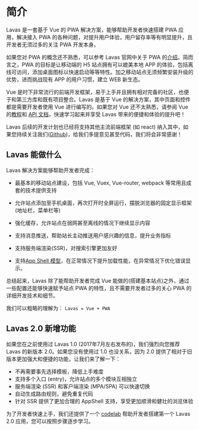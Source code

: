 # 简介

Lavas 是一套基于 Vue 的 PWA 解决方案，能够帮助开发者快速搭建 PWA 应用，解决接入 PWA 的各种问题，对提升用户体验，用户留存率等有明显提升，且开发者无须过多的关注 PWA 开发本身。

如果您对 PWA 的概念还不熟悉，可以参考 Lavas 官网中关于 PWA 的[介绍](https://lavas.baidu.com/doc)。简而言之，PWA 的目标是让移动端的 H5 站点拥有可以媲美本地 APP 的体验，包括离线可访问，添加桌面图标以快速启动等等特性。加之移动站点无须频繁安装升级的优势，进而挑战现有 APP 的用户习惯，建立 WEB 新生态。

Vue 是时下非常流行的前端开发框架，易于上手并且拥有相对完备的社区，也便于和第三方库和既有项目整合。Lavas 是基于 Vue 的解决方案，其中页面和控件都是需要开发者使用 Vue 进行编写的。如果您对 Vue 还不太熟悉，请参阅 Vue 的[教程](https://cn.vuejs.org/v2/guide/)和 [API 文档](https://cn.vuejs.org/v2/api/)，快速学习起来并享受 Lavas 带来的便捷和体验的提升吧！

Lavas 后续的开发计划也已经将支持其他主流前端框架 (如 react) 纳入其中，如果您持续关注我们([Github](https://github.com/lavas-project/lavas))，给我们多提意见甚至代码，我们将会非常感谢！

## Lavas 能做什么

Lavas 解决方案能够帮助开发者完成：

* 最基本的移动站点建设，包括 Vue, Vuex, Vue-router, webpack 等常用且成套的技术提供支持

* 允许站点添加至手机桌面，再次打开时全屏运行，摆脱浏览器的固定显示框架(地址栏，菜单栏等)

* 强化缓存，允许站点在弱网甚至离线的情况下继续显示内容

* 支持消息推送，帮助站长主动推送用户感兴趣的信息，提升业务指标

* 支持服务端渲染(SSR)，对搜索引擎更加友好

* 支持[App Shell 模型](https://lavas.baidu.com/doc/architecture/the-app-shell-model)，在正常情况下提升加载性能，在异常情况下优化错误显示。

总结起来，Lavas 除了能帮助开发者完成 Vue 能做的(搭建基本站点)之外，通过一些配置还能够快速赋予站点 PWA 的特性，且不需要开发者过多的关心 PWA 的详细开发技术和细节。

我们可以粗略的理解为： `Lavas = Vue + PWA`

## Lavas 2.0 新增功能

如果您在之前使用过 Lavas 1.0 (2017年7月左右发布的)，我们强烈向您推荐 Lavas 的新版本 2.0。如果您没有使用过 1.0 也没关系，因为 2.0 提供了相对于旧版本更加强大和便捷的功能，让我们来了解一下：

* 不再需要事先选择模板，降低上手难度
* 支持多个入口 (entry)，允许站点的多个模块互相独立
* 服务端渲染 (SSR) 和客户端渲染 (MPA/SPA) 可以快速切换
* 自动生成路由规则，避免重复代码
* 针对 SSR 提供了更加合理的 AppShell 支持，享受更加顺滑和健壮的浏览体验

为了开发者快速上手，我们还提供了一个 [codelab](/codelab/get-started/introduction) 帮助开发者搭建第一个 Lavas 2.0 应用，您可以按照步骤逐步学习。
